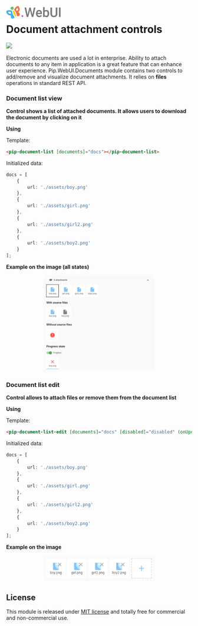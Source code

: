 # <img src="https://github.com/pip-webui/pip-webui/raw/master/doc/Logo.png" alt="Pip.WebUI Logo" style="max-width:30%"> <br/> Document attachment controls

![](https://img.shields.io/badge/license-MIT-blue.svg)

Electronic documents are used a lot in enterprise. Ability to attach documents to any item in application is a great feature that can enhance user experience. 
Pip.WebUI.Documents module contains two controls to add/remove and visualize document attachments. It relies on **files** operations in standard REST API.

### Document list view

**Control shows a list of attached documents. It allows users to download the document by clicking on it**

**Using**

Template:
```html
<pip-document-list [documents]="docs"></pip-document-list>
```
Initialized data:
```typescript
docs = [
    {
        url: './assets/boy.png'
    },
    {
        url: './assets/girl.png'
    },
    {
        url: './assets/girl2.png'
    },
    {
        url: './assets/boy2.png'
    }
];
```

**Example on the image (all states)**

<a href="https://github.com/pip-webui2/pip-webui2-documents/raw/master/doc/images/document.png" style="display: block; text-align: center;">
    <img style="max-width: 300px" src="https://github.com/pip-webui2/pip-webui2-documents/raw/master/doc/images/document.png"/>
</a>

### Document list edit

**Control allows to attach files or remove them from the document list**

**Using**

Template:
```html
<pip-document-list-edit [documents]="docs" [disabled]="disabled" (onUpdateDocuments)="updateDocuments($event)"></pip-document-list-edit>
```
Initialized data:
```typescript
docs = [
    {
        url: './assets/boy.png'
    },
    {
        url: './assets/girl.png'
    },
    {
        url: './assets/girl2.png'
    },
    {
        url: './assets/boy2.png'
    }
];
```

**Example on the image**

<a href="https://github.com/pip-webui2/pip-webui2-documents/raw/master/doc/images/document-edit.png" style="display: block; text-align: center;">
    <img style="max-width: 300px" src="https://github.com/pip-webui2/pip-webui2-documents/raw/master/doc/images/document-edit.png"/>
</a>

## <a name="license"></a>License

This module is released under [MIT license](License) and totally free for commercial and non-commercial use.
